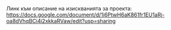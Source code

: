 Линк към описание на изискванията за проекта:  
https://docs.google.com/document/d/1i6PtwH6aK861fr1EU1aRj-oa8dVhqBCi4i2xkkaRVaw/edit?usp=sharing
